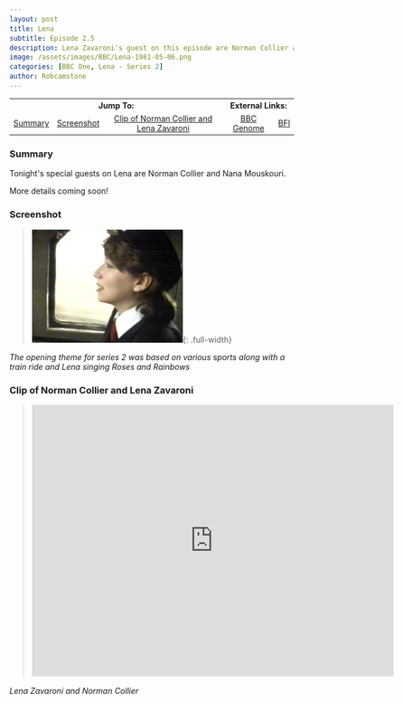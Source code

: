 ```yaml
---
layout: post
title: Lena
subtitle: Episode 2.5
description: Lena Zavaroni's guest on this episode are Norman Collier and Nana Mouskouri.
image: /assets/images/BBC/Lena-1981-05-06.png
categories: [BBC One, Lena - Series 2]
author: Robcamstone
---
```


<table>
<tr align="center">
<th colspan="3">Jump To:</th>
<th colspan="2">External Links:</th>
</tr>
<tr align="center">
<td><a href="#summary">Summary</a></td>
<td><a href="#screenshot">Screenshot</a></td>
<td><a href="#clip-of-norman-collier-and-lena-zavaroni">Clip of Norman Collier and Lena Zavaroni</a></td>
<td><a href="https://genome.ch.bbc.co.uk/d9129f3d3ce64fb5835753336080d850">BBC Genome</a></td>
<td><a href="https://www.bfi.org.uk/films-tv-people/4ce2b84389fd0">BFI</a></td>
</tr>
</table>

### Summary
Tonight's special guests on Lena are Norman Collier and Nana Mouskouri.

More details coming soon!

### Screenshot
> ![](/assets/images/BBC/Lena-1981-05-06.png){: .full-width}

<cite>The opening theme for series 2 was based on various sports along with a train ride and Lena singing Roses and Rainbows</cite>

### Clip of Norman Collier and Lena Zavaroni
> <div class="responsive-video"><iframe width="640px" height="480px" src="https://www.youtube.com/embed/aN6G3tBniKQ?rel=0&showinfo=1" frameborder="0" allowfullscreen=""></iframe></div>

<cite>Lena Zavaroni and Norman Collier</cite>

